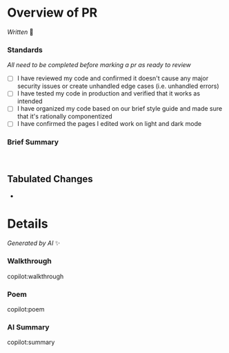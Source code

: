 # Overview of PR

_Written_ 📝

<!-- Comments (like this one) do not need to be deleted before merging your pr -->

### Standards

_All need to be completed before marking a pr as ready to review_

- [ ] I have reviewed my code and confirmed it doesn't cause any major security issues or create unhandled edge cases (i.e. unhandled errors)
- [ ] I have tested my code in production and verified that it works as intended
- [ ] I have organized my code based on our brief style guide and made sure that it's rationally componentized
- [ ] I have confirmed the pages I edited work on light and dark mode

### Brief Summary

<!-- A 1-2 sentence description of the main goals of your pr -->
<!-- This pr adds...-->
<!-- This pr fixes...-->

​

## Tabulated Changes

<!-- List of all major changes made to this pr in bullet points or checkboxes. Be specific! -->

-

# Details

_Generated by AI_ ✨

### Walkthrough

copilot:walkthrough

### Poem

copilot:poem

### AI Summary

copilot:summary
